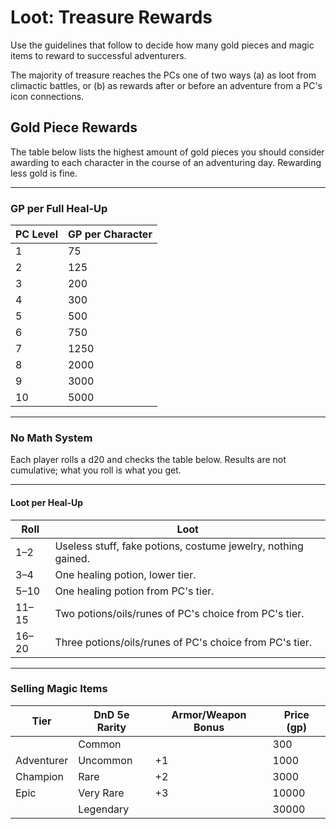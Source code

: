 # Loot: Treasure Rewards

Use the guidelines that follow to decide how many gold pieces and magic items to reward to successful adventurers.

The majority of treasure reaches the PCs one of two ways (a) as loot from climactic battles, or (b) as rewards after or before an adventure from a PC's icon connections.

## Gold Piece Rewards

The table below lists the highest amount of gold pieces you should consider awarding to each character in the course of an adventuring day. Rewarding less gold is fine.

---

### GP per Full Heal-Up

| **PC Level** | **GP per Character** |
| --- | --- |
| 1 | 75 |
| 2 | 125 |
| 3 | 200 |
| 4 | 300 |
| 5 | 500 |
| 6 | 750 |
| 7 | 1250 |
| 8 | 2000 |
| 9 | 3000 |
| 10 | 5000 |

---

### No Math System

Each player rolls a d20 and checks the table below. Results are not cumulative; what you roll is what you get.

---

#### Loot per Heal-Up

| **Roll** | **Loot** |
| --- | --- |
| 1–2 | Useless stuff, fake potions, costume jewelry, nothing gained. |
| 3–4 | One healing potion, lower tier. |
| 5–10 | One healing potion from PC's tier. |
| 11–15 | Two potions/oils/runes of PC's choice from PC's tier. |
| 16–20 | Three potions/oils/runes of PC's choice from PC's tier. |

---

### Selling Magic Items

| Tier | DnD 5e Rarity | Armor/Weapon Bonus | Price (gp) |
| ---- | ------------- | ------------------ | ---------- |
| | Common | | 300 |
| Adventurer | Uncommon | +1 | 1000 |
| Champion | Rare | +2 | 3000 |
| Epic | Very Rare | +3 | 10000 |
| | Legendary | | 30000 |
